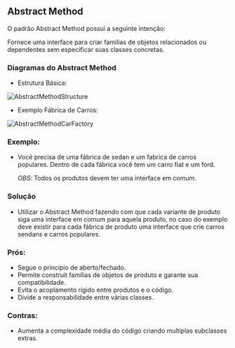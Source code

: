 ## Abstract Method

O padrão Abstract Method possui a seguinte intenção:

Fornece uma interface para criar famílias de objetos relacionados ou dependentes sem especificar suas classes concretas.

### Diagramas do Abstract Method
* Estrutura Básica:

![AbstractMethodStructure](https://refactoring.guru/images/patterns/diagrams/abstract-factory/structure.pngs)

* Exemplo Fábrica de Carros:

![AbstractMethodCarFactory](https://brizeno.files.wordpress.com/2011/09/abstract-factory.png)
    
### Exemplo:
 - Você precisa de uma fábrica de sedan e um fabrica de carros populares. Dentro de cada fábrica você tem um carro fiat e um ford.

    *OBS*: Todos os produtos devem ter uma interface em comum.

### Solução
 - Utilizar o Abstract Method fazendo com que cada variante de produto siga uma interface em comum para aquela produto, no caso do exemplo deve existir para cada fábrica de produto uma interface que crie carros sendans e carros populares.

### Prós: 
 - Segue o principio de aberto/fechado.
 - Permite construit familias de objetos de produto e garante sua compatibilidade.
 - Evita o acoplamento rígido entre produtos e o código.
 - Divide a responsabilidade entre várias classes.

### Contras: 
 - Aumenta a complexidade média do código criando multiplas subclasses extras.